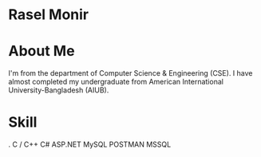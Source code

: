 # Rasel Monir
# About Me
I'm from the department of Computer Science & Engineering (CSE). I have almost completed my undergraduate from American International University-Bangladesh (AIUB).
# Skill
. C / C++
C#
ASP.NET
MySQL
POSTMAN
MSSQL
